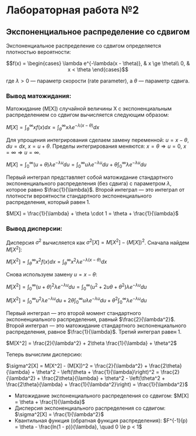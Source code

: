 # Лабораторная работа №2

## Экспоненциальное распределение со сдвигом

Экспоненциальное распределение со сдвигом определяется плотностью вероятности:

$$f(x) = \begin{cases}
\lambda e^{-\lambda(x - \theta)}, & x \ge \theta\\
0, & x < \theta
\end{cases}$$

где $\lambda > 0$ — параметр скорости (rate parameter), а $\theta$ — параметр сдвига.

### Вывод матожидания:

Матожидание (M[X]) случайной величины X с экспоненциальным распределением со сдвигом вычисляется следующим образом:

$M[X] = \int_{\theta}^{\infty} x f(x) dx = \int_{\theta}^{\infty} x \lambda e^{-\lambda(x - \theta)} dx$

Для упрощения интегрирования сделаем замену переменной:  $u = x - \theta$, $du = dx$, $x = u + \theta$. Пределы интегрирования меняются: $x = \theta \Rightarrow u = 0$, $x = \infty \Rightarrow u = \infty$.

$M[X] = \int_{0}^{\infty} (u + \theta) \lambda e^{-\lambda u} du = \int_{0}^{\infty} u \lambda e^{-\lambda u} du + \theta \int_{0}^{\infty} \lambda e^{-\lambda u} du$

Первый интеграл представляет собой матожидание стандартного экспоненциального распределения (без сдвига) с параметром $\lambda$, которое равно $\frac{1}{\lambda}$. Второй интеграл — это интеграл от плотности вероятности стандартного экспоненциального распределения, который равен 1.

$M[X] = \frac{1}{\lambda} + \theta \cdot 1 = \theta + \frac{1}{\lambda}$

### Вывод дисперсии:

Дисперсия $\sigma^2$ вычисляется как $\sigma^2[X] = M[X^2] - (M[X])^2$. Сначала найдем $M[X^2]$:

$M[X^2] = \int_{\theta}^{\infty} x^2 f(x) dx = \int_{\theta}^{\infty} x^2 \lambda e^{-\lambda(x - \theta)} dx$

Снова используем замену $u = x - \theta$:

$M[X^2] = \int_{0}^{\infty} (u + \theta)^2 \lambda e^{-\lambda u} du = \int_{0}^{\infty} (u^2 + 2u\theta + \theta^2) \lambda e^{-\lambda u} du$

$M[X^2] = \int_{0}^{\infty} u^2 \lambda e^{-\lambda u} du + 2\theta \int_{0}^{\infty} u \lambda e^{-\lambda u} du + \theta^2 \int_{0}^{\infty} \lambda e^{-\lambda u} du$

Первый интеграл — это второй момент стандартного экспоненциального распределения, равный $\frac{2}{\lambda^2}$. Второй интеграл — это матожидание стандартного экспоненциального распределения, равное $\frac{1}{\lambda}$. Третий интеграл равен 1.

$M[X^2] = \frac{2}{\lambda^2} + 2\theta \frac{1}{\lambda} + \theta^2$

Теперь вычислим дисперсию:

$\sigma^2[X] = M[X^2] - (M[X])^2 = \frac{2}{\lambda^2} + \frac{2\theta}{\lambda} + \theta^2 - \left(\theta + \frac{1}{\lambda}\right)^2 = \frac{2}{\lambda^2} + \frac{2\theta}{\lambda} + \theta^2 - \left(\theta^2 + \frac{2\theta}{\lambda} + \frac{1}{\lambda^2}\right) = \frac{1}{\lambda^2}$

* Матожидание экспоненциального распределения со сдвигом: $M[X] = \theta + \frac{1}{\lambda}$
* Дисперсия экспоненциального распределения со сдвигом: $\sigma^2[X] = \frac{1}{\lambda^2}$
* Квантильная функция (обратная функция распределения): $F^{-1}(p) = \theta - \frac{ln(1 - p)}{\lambda}, \quad 0 \le p < 1$